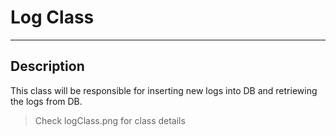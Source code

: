 # Log Class
---
## Description
This class will be responsible for inserting new logs into DB and retriewing the logs from DB.
> Check logClass.png for class details


